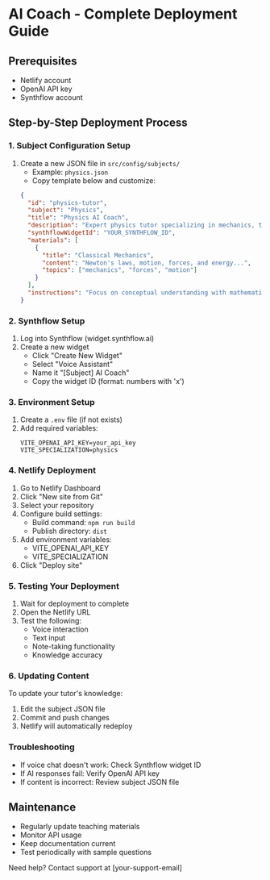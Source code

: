 # AI Coach - Complete Deployment Guide

## Prerequisites
- Netlify account
- OpenAI API key
- Synthflow account

## Step-by-Step Deployment Process

### 1. Subject Configuration Setup
1. Create a new JSON file in `src/config/subjects/`
   - Example: `physics.json`
   - Copy template below and customize:
   ```json
   {
     "id": "physics-tutor",
     "subject": "Physics",
     "title": "Physics AI Coach",
     "description": "Expert physics tutor specializing in mechanics, thermodynamics, and quantum physics",
     "synthflowWidgetId": "YOUR_SYNTHFLOW_ID",
     "materials": [
       {
         "title": "Classical Mechanics",
         "content": "Newton's laws, motion, forces, and energy...",
         "topics": ["mechanics", "forces", "motion"]
       }
     ],
     "instructions": "Focus on conceptual understanding with mathematical applications..."
   }
   ```

### 2. Synthflow Setup
1. Log into Synthflow (widget.synthflow.ai)
2. Create a new widget
   - Click "Create New Widget"
   - Select "Voice Assistant"
   - Name it "[Subject] AI Coach"
   - Copy the widget ID (format: numbers with 'x')

### 3. Environment Setup
1. Create a `.env` file (if not exists)
2. Add required variables:
   ```
   VITE_OPENAI_API_KEY=your_api_key
   VITE_SPECIALIZATION=physics
   ```

### 4. Netlify Deployment
1. Go to Netlify Dashboard
2. Click "New site from Git"
3. Select your repository
4. Configure build settings:
   - Build command: `npm run build`
   - Publish directory: `dist`
5. Add environment variables:
   - VITE_OPENAI_API_KEY
   - VITE_SPECIALIZATION
6. Click "Deploy site"

### 5. Testing Your Deployment
1. Wait for deployment to complete
2. Open the Netlify URL
3. Test the following:
   - Voice interaction
   - Text input
   - Note-taking functionality
   - Knowledge accuracy

### 6. Updating Content
To update your tutor's knowledge:
1. Edit the subject JSON file
2. Commit and push changes
3. Netlify will automatically redeploy

### Troubleshooting
- If voice chat doesn't work: Check Synthflow widget ID
- If AI responses fail: Verify OpenAI API key
- If content is incorrect: Review subject JSON file

## Maintenance
- Regularly update teaching materials
- Monitor API usage
- Keep documentation current
- Test periodically with sample questions

Need help? Contact support at [your-support-email]